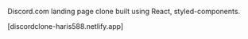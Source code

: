 Discord.com landing page clone built using React, styled-components.

[discordclone-haris588.netlify.app]

